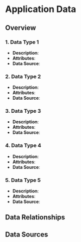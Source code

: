 # Application Data 

##  Overview

### 1. Data Type 1

- **Description**:
- **Attributes**:
- **Data Source**:

### 2. Data Type 2

- **Description**:
- **Attributes**:
- **Data Source**:

### 3. Data Type 3

- **Description**:
- **Attributes**:
- **Data Source**:

### 4. Data Type 4

- **Description**:
- **Attributes**:
- **Data Source**: 

### 5. Data Type 5

- **Description**: 
- **Attributes**:
- **Data Source**: 

## Data Relationships



## Data Sources

